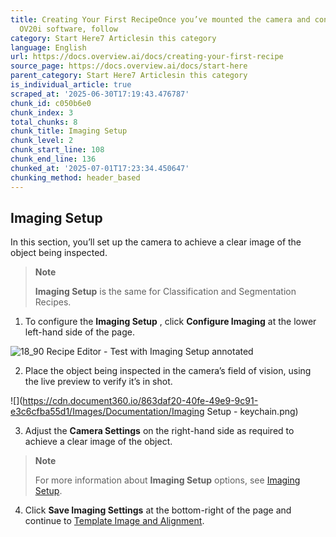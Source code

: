 ```yaml
---
title: Creating Your First RecipeOnce you’ve mounted the camera and connected to the
  OV20i software, follow
category: Start Here7 Articlesin this category
language: English
url: https://docs.overview.ai/docs/creating-your-first-recipe
source_page: https://docs.overview.ai/docs/start-here
parent_category: Start Here7 Articlesin this category
is_individual_article: true
scraped_at: '2025-06-30T17:19:43.476787'
chunk_id: c050b6e0
chunk_index: 3
total_chunks: 8
chunk_title: Imaging Setup
chunk_level: 2
chunk_start_line: 108
chunk_end_line: 136
chunked_at: '2025-07-01T17:23:34.450647'
chunking_method: header_based
---
```


## Imaging Setup

In this section, you’ll set up the camera to achieve a clear image of the object being inspected.

> **Note**
> 
> **Imaging Setup** is the same for Classification and Segmentation Recipes.

  1. To configure the **Imaging Setup** , click **Configure Imaging** at the lower left-hand side of the page.

![18_90 Recipe Editor - Test with Imaging Setup annotated](https://cdn.document360.io/863daf20-40fe-49e9-9c91-e3c6cfba55d1/Images/Documentation/18_90%20Recipe%20Editor%20-%20Test%20with%20Imaging%20Setup%20annotated.png)

  2. Place the object being inspected in the camera’s field of vision, using the live preview to verify it’s in shot.

![](https://cdn.document360.io/863daf20-40fe-49e9-9c91-e3c6cfba55d1/Images/Documentation/Imaging Setup - keychain.png)

  3. Adjust the **Camera Settings** on the right-hand side as required to achieve a clear image of the object.  


> **Note**
> 
> For more information about **Imaging Setup** options, see [Imaging Setup](/docs/imaging-setup).

  4. Click **Save Imaging Settings** at the bottom-right of the page and continue to [Template Image and Alignment](/v1/docs/creating-your-first-recipe#template-image-and-alignment).



